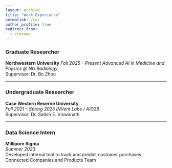 ```yaml
---
layout: archive
title: "Work Experience"
permalink: /cv/
author_profile: true
redirect_from:
  - /resume
---
```


### Graduate Researcher  
**Northwestern University** 
*Fall 2025 – Present*
*Advanced AI in Medicine and Physics @ NU Radiology*  
Supervisor: Dr. Bo Zhou  

---

### Undergraduate Researcher  
**Case Western Reserve University**  
*Fall 2021 – Spring 2025*
*INVent Labs / AID2B*  
Supervisor: Dr. Satish E. Viswanath  

---

### Data Science Intern  
**Millipore Sigma**  
*Summer 2023*  
Developed internal tool to track and predict customer purchases  
Connected Companies and Products Team

